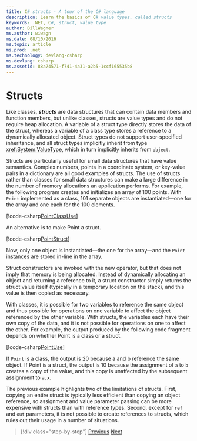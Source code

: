 ```yaml
---
title: C# structs - A tour of the C# language
description: Learn the basics of C# value types, called structs
keywords: .NET, C#, struct, value type
author: BillWagner
ms.author: wiwagn
ms.date: 08/10/2016
ms.topic: article
ms.prod: .net
ms.technology: devlang-csharp
ms.devlang: csharp
ms.assetid: 88a74571-f741-4a31-a2b5-1ccf165535b8
---
```


# Structs

Like classes, ***structs*** are data structures that can contain data members and function members, but unlike classes, structs are value types and do not require heap allocation. A variable of a struct type directly stores the data of the struct, whereas a variable of a class type stores a reference to a dynamically allocated object. Struct types do not support user-specified inheritance, and all struct types implicitly inherit from type <xref:System.ValueType>, which in turn implicitly inherits from `object`.

Structs are particularly useful for small data structures that have value semantics. Complex numbers, points in a coordinate system, or key-value pairs in a dictionary are all good examples of structs. The use of structs rather than classes for small data structures can make a large difference in the number of memory allocations an application performs. For example, the following program creates and initializes an array of 100 points. With `Point` implemented as a class, 101 separate objects are instantiated—one for the array and one each for the 100 elements.

[!code-csharp[PointClassUse](../../../samples/snippets/csharp/tour/structs/Program.cs#L5-L13)]

An alternative is to make Point a struct.

[!code-csharp[PointStruct](../../../samples/snippets/csharp/tour/structs/Point.cs#L3-L11)]

Now, only one object is instantiated—the one for the array—and the `Point` instances are stored in-line in the array.

Struct constructors are invoked with the new operator, but that does not imply that memory is being allocated. Instead of dynamically allocating an object and returning a reference to it, a struct constructor simply returns the struct value itself (typically in a temporary location on the stack), and this value is then copied as necessary.

With classes, it is possible for two variables to reference the same object and thus possible for operations on one variable to affect the object referenced by the other variable. With structs, the variables each have their own copy of the data, and it is not possible for operations on one to affect the other. For example, the output produced by the following code fragment depends on whether Point is a class or a struct.

[!code-csharp[PointUse](../../../samples/snippets/csharp/tour/structs/Program.cs#L19-L22)]

If `Point` is a class, the output is 20 because a and b reference the same object. If Point is a struct, the output is 10 because the assignment of `a` to `b` creates a copy of the value, and this copy is unaffected by the subsequent assignment to `a.x`.

The previous example highlights two of the limitations of structs. First, copying an entire struct is typically less efficient than copying an object reference, so assignment and value parameter passing can be more expensive with structs than with reference types. Second, except for `ref` and `out` parameters, it is not possible to create references to structs, which rules out their usage in a number of situations.

>[!div class="step-by-step"]
[Previous](classes-and-objects.md)
[Next](arrays.md)
